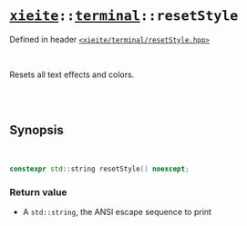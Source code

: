 # [`xieite`](../../README.md)`::`[`terminal`](../../docs/terminal.md)`::resetStyle`
Defined in header [`<xieite/terminal/resetStyle.hpp>`](../../include/xieite/terminal/resetStyle.hpp)

<br/>

Resets all text effects and colors.

<br/><br/>

## Synopsis

<br/>

```cpp
constexpr std::string resetStyle() noexcept;
```
### Return value
- A `std::string`, the ANSI escape sequence to print
